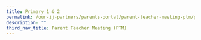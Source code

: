 ```yaml
---
title: Primary 1 & 2
permalink: /our-ij-partners/parents-portal/parent-teacher-meeting-ptm/primary-1-n-primary-2
description: ""
third_nav_title: Parent Teacher Meeting (PTM)
---
```

